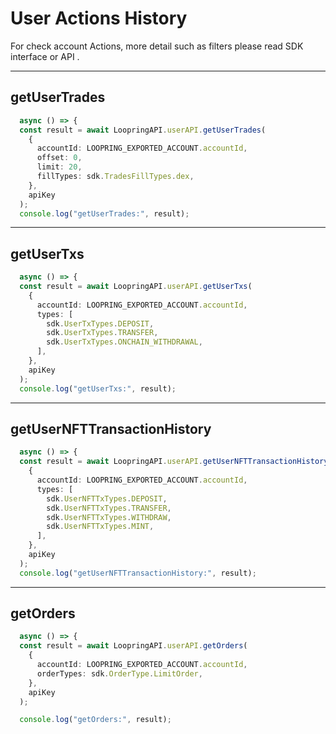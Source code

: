 # User Actions History
For check account Actions, more detail such as filters please read SDK interface or API .

***

## getUserTrades

```ts 
  async () => {
  const result = await LoopringAPI.userAPI.getUserTrades(
    {
      accountId: LOOPRING_EXPORTED_ACCOUNT.accountId,
      offset: 0,
      limit: 20,
      fillTypes: sdk.TradesFillTypes.dex,
    },
    apiKey
  );
  console.log("getUserTrades:", result);
  ```

***

## getUserTxs

```ts 
  async () => {
  const result = await LoopringAPI.userAPI.getUserTxs(
    {
      accountId: LOOPRING_EXPORTED_ACCOUNT.accountId,
      types: [
        sdk.UserTxTypes.DEPOSIT,
        sdk.UserTxTypes.TRANSFER,
        sdk.UserTxTypes.ONCHAIN_WITHDRAWAL,
      ],
    },
    apiKey
  );
  console.log("getUserTxs:", result);
  ```

***

## getUserNFTTransactionHistory

```ts 
  async () => {
  const result = await LoopringAPI.userAPI.getUserNFTTransactionHistory(
    {
      accountId: LOOPRING_EXPORTED_ACCOUNT.accountId,
      types: [
        sdk.UserNFTTxTypes.DEPOSIT,
        sdk.UserNFTTxTypes.TRANSFER,
        sdk.UserNFTTxTypes.WITHDRAW,
        sdk.UserNFTTxTypes.MINT,
      ],
    },
    apiKey
  );
  console.log("getUserNFTTransactionHistory:", result);
  ```

***

## getOrders

```ts 
  async () => {
  const result = await LoopringAPI.userAPI.getOrders(
    {
      accountId: LOOPRING_EXPORTED_ACCOUNT.accountId,
      orderTypes: sdk.OrderType.LimitOrder,
    },
    apiKey
  );

  console.log("getOrders:", result);
  ```
